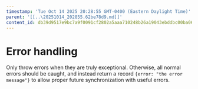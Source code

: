 ```yaml
---
timestamp: 'Tue Oct 14 2025 20:28:55 GMT-0400 (Eastern Daylight Time)'
parent: '[[..\20251014_202855.62be78d9.md]]'
content_id: db39d9517e9bc7a9f0091cf2802a5aaa710248b26a19043ebddbc00ba067bc70
---
```


# Error handling

Only throw errors when they are truly exceptional. Otherwise, all normal errors should be caught, and instead return a record `{error: "the error message"}` to allow proper future synchronization with useful errors.
